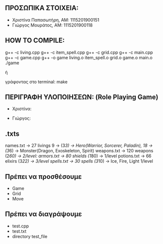 ## ΠΡΟΣΩΠΙΚΑ ΣΤΟΙΧΕΙΑ:
-   Χριστίνα Παπασωτήρη, AM: 1115201900151
-   Γιώργος Μουράτος, ΑΜ: 1115201900118

## HOW TO COMPILE:
g++ -c living.cpp
g++ -c item_spell.cpp
g++ -c grid.cpp
g++ -c main.cpp
g++ -c game.cpp
g++ -o game living.o item_spell.o grid.o game.o main.o
./game 

ή

γράφοντας στο terminal: make
 
## ΠΕΡΙΓΡΑΦΗ ΥΛΟΠΟΙΗΣΕΩΝ: (Role Playing Game)
- Χριστίνα:

- Γιώργος:


## .txts
names.txt -> 27 livings 
    9 -> (3*3) -> Hero(Warrior, Sorcerer, Paladin),
    18 -> (3*6) ->  Monster(Dragon, Exoskeleton, Spirit)
weapons.txt -> 120 weapons (2*60) -> 2/level:
armors.txt -> 80 shields (1*80) -> 1/level
potions.txt -> 66 elixirs (3*22) -> 3/level
spells.txt -> 30 spells (3*10) -> Ice, Fire, Light 1/level

## Πρέπει να προσθέσουμε
- Game
- Grid
- Move 

## Πρέπει να διαγράψουμε 
- test.cpp
- test.txt 
- directory test_file 